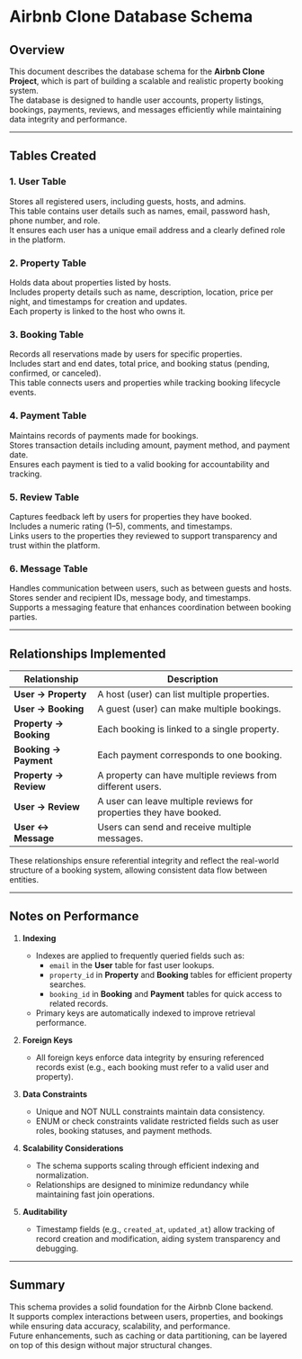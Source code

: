 # Airbnb Clone Database Schema

## Overview

This document describes the database schema for the **Airbnb Clone Project**, which is part of building a scalable and realistic property booking system.  
The database is designed to handle user accounts, property listings, bookings, payments, reviews, and messages efficiently while maintaining data integrity and performance.

---

## Tables Created

### 1. User Table

Stores all registered users, including guests, hosts, and admins.  
This table contains user details such as names, email, password hash, phone number, and role.  
It ensures each user has a unique email address and a clearly defined role in the platform.

### 2. Property Table

Holds data about properties listed by hosts.  
Includes property details such as name, description, location, price per night, and timestamps for creation and updates.  
Each property is linked to the host who owns it.

### 3. Booking Table

Records all reservations made by users for specific properties.  
Includes start and end dates, total price, and booking status (pending, confirmed, or canceled).  
This table connects users and properties while tracking booking lifecycle events.

### 4. Payment Table

Maintains records of payments made for bookings.  
Stores transaction details including amount, payment method, and payment date.  
Ensures each payment is tied to a valid booking for accountability and tracking.

### 5. Review Table

Captures feedback left by users for properties they have booked.  
Includes a numeric rating (1–5), comments, and timestamps.  
Links users to the properties they reviewed to support transparency and trust within the platform.

### 6. Message Table

Handles communication between users, such as between guests and hosts.  
Stores sender and recipient IDs, message body, and timestamps.  
Supports a messaging feature that enhances coordination between booking parties.

---

## Relationships Implemented

| Relationship           | Description                                                        |
| ---------------------- | ------------------------------------------------------------------ |
| **User → Property**    | A host (user) can list multiple properties.                        |
| **User → Booking**     | A guest (user) can make multiple bookings.                         |
| **Property → Booking** | Each booking is linked to a single property.                       |
| **Booking → Payment**  | Each payment corresponds to one booking.                           |
| **Property → Review**  | A property can have multiple reviews from different users.         |
| **User → Review**      | A user can leave multiple reviews for properties they have booked. |
| **User ↔ Message**     | Users can send and receive multiple messages.                      |

These relationships ensure referential integrity and reflect the real-world structure of a booking system, allowing consistent data flow between entities.

---

## Notes on Performance

1. **Indexing**

   - Indexes are applied to frequently queried fields such as:
     - `email` in the **User** table for fast user lookups.
     - `property_id` in **Property** and **Booking** tables for efficient property searches.
     - `booking_id` in **Booking** and **Payment** tables for quick access to related records.
   - Primary keys are automatically indexed to improve retrieval performance.

2. **Foreign Keys**

   - All foreign keys enforce data integrity by ensuring referenced records exist (e.g., each booking must refer to a valid user and property).

3. **Data Constraints**

   - Unique and NOT NULL constraints maintain data consistency.
   - ENUM or check constraints validate restricted fields such as user roles, booking statuses, and payment methods.

4. **Scalability Considerations**

   - The schema supports scaling through efficient indexing and normalization.
   - Relationships are designed to minimize redundancy while maintaining fast join operations.

5. **Auditability**
   - Timestamp fields (e.g., `created_at`, `updated_at`) allow tracking of record creation and modification, aiding system transparency and debugging.

---

## Summary

This schema provides a solid foundation for the Airbnb Clone backend.  
It supports complex interactions between users, properties, and bookings while ensuring data accuracy, scalability, and performance.  
Future enhancements, such as caching or data partitioning, can be layered on top of this design without major structural changes.
